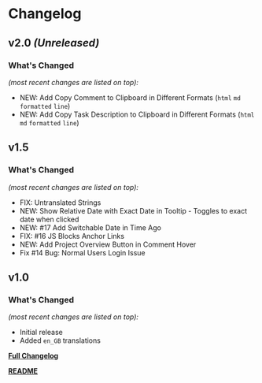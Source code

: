 # Changelog


## v2.0 _(Unreleased)_

### What's Changed

_(most recent changes are listed on top):_
- NEW: Add Copy Comment to Clipboard in Different Formats (`html` `md` `formatted` `line`)
- NEW: Add Copy Task Description to Clipboard in Different Formats (`html` `md` `formatted` `line`)


## v1.5

### What's Changed

_(most recent changes are listed on top):_
- FIX: Untranslated Strings
- NEW: Show Relative Date with Exact Date in Tooltip - Toggles to exact date when clicked
- NEW: #17 Add Switchable Date in Time Ago
- FIX: #16 JS Blocks Anchor Links
- NEW: Add Project Overview Button in Comment Hover
- Fix #14 Bug: Normal Users Login Issue


## v1.0

### What's Changed

_(most recent changes are listed on top):_
- Initial release
- Added `en_GB` translations


[**Full Changelog**](../master/changelog.md "See changes")

[**README**](../master/README.md "View README")
